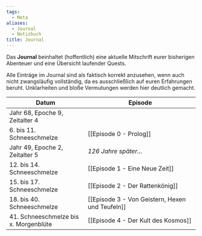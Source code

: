 ```yaml
---
tags:
  - Meta
aliases:
  - Journal
  - Notizbuch
title: Journal
---
```

Das **Journal** beinhaltet (hoffentlich) eine aktuelle Mitschrift eurer bisherigen Abenteuer und eine Übersicht laufender Quests.

Alle Einträge im Journal sind als faktisch korrekt anzusehen, wenn auch nicht zwangsläufig vollständig, da es ausschließlich auf euren Erfahrungen beruht. Unklarheiten und bloße Vermutungen werden hier deutlich gemacht.

| Datum                                     | Episode                                         |
| ----------------------------------------- | ----------------------------------------------- |
| Jahr 68, Epoche 9, Zeitalter 4            |                                                 |
| 6. bis 11. Schneeschmelze                 | [[Episode 0 - Prolog]]                          |
| Jahr 49, Epoche 2, Zeitalter 5            | *126 Jahre später...*                           |
| 12. bis 14. Schneeschmelze                | [[Episode 1 - Eine Neue Zeit]]                  |
| 15. bis 17. Schneeschmelze                | [[Episode 2 - Der Rattenkönig]]                 |
| 18. bis 40. Schneeschmelze                | [[Episode 3 - Von Geistern, Hexen und Teufeln]] |
| 41. Schneeschmelze bis <br>x. Morgenblüte | [[Episode 4 - Der Kult des Kosmos]]             |

